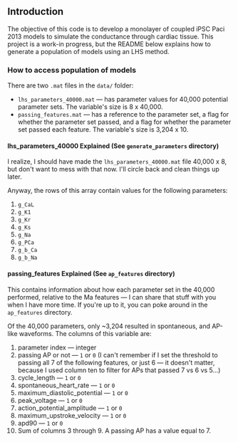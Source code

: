 ## Introduction

The objective of this code is to develop a monolayer of coupled iPSC Paci 2013 models to simulate the conductance through cardiac tissue. This project is a work-in progress, but the README below explains how to generate a population of models using an LHS method.

### How to access population of models

There are two `.mat` files in the `data/` folder:
- `lhs_parameters_40000.mat` &mdash; has parameter values for 40,000 potential parameter sets. The variable's size is 8 x 40,000.
- `passing_features.mat` &mdash; has a reference to the parameter set, a flag for whether the parameter set passed, and a flag for whether the parameter set passed each feature. The variable's size is 3,204 x 10.

#### lhs_parameters_40000 Explained (See `generate_parameters` directory)

I realize, I should have made the `lhs_parameters_40000.mat` file 40,000 x 8, but don't want to mess with that now. I'll circle back and clean things up later. 

Anyway, the rows of this array contain values for the following parameters:
1. `g_CaL`
2. `g_K1`
3. `g_Kr`
4. `g_Ks`
5. `g_Na`
6. `g_PCa`
7. `g_b_Ca`
8. `g_b_Na`

#### passing_features Explained (See `ap_features` directory)

This contains information about how each parameter set in the 40,000 performed, relative to the Ma features &mdash; I can share that stuff with you when I have more time. If you're up to it, you can poke around in the `ap_features` directory.

Of the 40,000 parameters, only ~3,204 resulted in spontaneous, and AP-like waveforms. The columns of this variable are:
1. parameter index &mdash; integer
2. passing AP or not &mdash; `1` or `0` (I can't remember if I set the threshold to passing all 7 of the following features, or just 6 &mdash; it doesn't matter, because I used column ten to filter for APs that passed 7 vs 6 vs 5...)
3. cycle_length &mdash; `1` or `0`
4. spontaneous_heart_rate &mdash; `1` or `0`
5. maximum_diastolic_potential &mdash; `1` or `0`
6. peak_voltage &mdash; `1` or `0`
7. action_potential_amplitude &mdash; `1` or `0`
8. maximum_upstroke_velocity &mdash; `1` or `0`
9. apd90 &mdash; `1` or `0`
10. Sum of columns 3 through 9. A passing AP has a value equal to 7.







